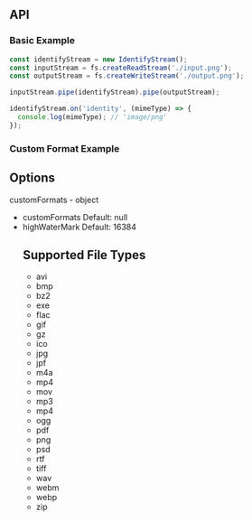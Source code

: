 ## API

### Basic Example

```js
const identifyStream = new IdentifyStream();
const inputStream = fs.createReadStream('./input.png');
const outputStream = fs.createWriteStream('./output.png');

inputStream.pipe(identifyStream).pipe(outputStream);

identifyStream.on('identity', (mimeType) => {
  console.log(mimeType); // 'image/png'
});
```

### Custom Format Example

## Options

customFormats - object

* customFormats <object> Default: null
* highWaterMark <integer> Default: 16384

## Supported File Types

* avi
* bmp
* bz2
* exe
* flac
* gif
* gz
* ico
* jpg
* jpf
* m4a
* mp4
* mov
* mp3
* mp4
* ogg
* pdf
* png
* psd
* rtf
* tiff
* wav
* webm
* webp
* zip
